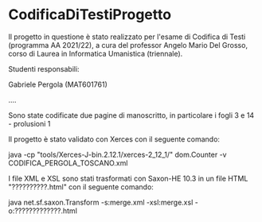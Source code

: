# CodificaDiTestiProgetto

Il progetto in questione è stato realizzato per l'esame di Codifica di Testi (programma AA 2021/22), a cura del professor Angelo Mario Del Grosso, corso di Laurea in Informatica Umanistica (triennale).

Studenti responsabili:

Gabriele Pergola (MAT601761)

....


Sono state codificate due pagine di manoscritto, in particolare i fogli 3 e 14 - prolusioni 1

Il progetto è stato validato con Xerces con il seguente comando:

java -cp "tools/Xerces-J-bin.2.12.1/xerces-2_12_1/" dom.Counter -v CODIFICA_PERGOLA_TOSCANO.xml

I file XML e XSL sono stati trasformati con Saxon-HE 10.3 in un file HTML "??????????.html" con il seguente comando:

java net.sf.saxon.Transform -s:merge.xml -xsl:merge.xsl -o:?????????????.html
